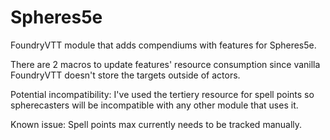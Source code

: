 # Spheres5e
FoundryVTT module that adds compendiums with features for Spheres5e.

There are 2 macros to update features' resource consumption since vanilla FoundryVTT doesn't store the targets outside of actors.

Potential incompatibility: I've used the tertiery resource for spell points so spherecasters will be incompatible with any other module that uses it.

Known issue: Spell points max currently needs to be tracked manually.